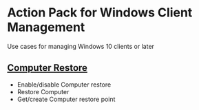 # Action Pack for Windows Client Management 
Use cases for managing Windows 10 clients or later

## [Computer Restore](./ComputerRestore)

+ Enable/disable Computer restore
+ Restore Computer
+ Get/create Computer restore point